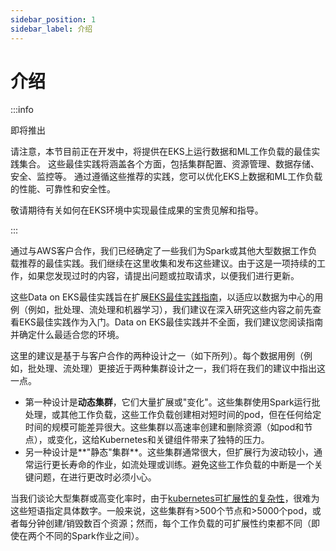 ```yaml
---
sidebar_position: 1
sidebar_label: 介绍
---
```


# 介绍

:::info

即将推出

请注意，本节目前正在开发中，将提供在EKS上运行数据和ML工作负载的最佳实践集合。
这些最佳实践将涵盖各个方面，包括集群配置、资源管理、数据存储、安全、监控等。
通过遵循这些推荐的实践，您可以优化EKS上数据和ML工作负载的性能、可靠性和安全性。

敬请期待有关如何在EKS环境中实现最佳成果的宝贵见解和指导。

:::

通过与AWS客户合作，我们已经确定了一些我们为Spark或其他大型数据工作负载推荐的最佳实践。我们继续在这里收集和发布这些建议。由于这是一项持续的工作，如果您发现过时的内容，请提出问题或拉取请求，以便我们进行更新。

这些Data on EKS最佳实践旨在扩展[EKS最佳实践指南](https://aws.github.io/aws-eks-best-practices/)，以适应以数据为中心的用例（例如，批处理、流处理和机器学习），我们建议在深入研究这些内容之前先查看EKS最佳实践作为入门。Data on EKS最佳实践并不全面，我们建议您阅读指南并确定什么最适合您的环境。

这里的建议是基于与客户合作的两种设计之一（如下所列）。每个数据用例（例如，批处理、流处理）更接近于两种集群设计之一，我们将在我们的建议中指出这一点。

* 第一种设计是**动态集群**，它们大量扩展或"变化"。这些集群使用Spark运行批处理，或其他工作负载，这些工作负载创建相对短时间的pod，但在任何给定时间的规模可能差异很大。这些集群以高速率创建和删除资源（如pod和节点），或变化，这给Kubernetes和关键组件带来了独特的压力。
* 另一种设计是**"静态"集群**。这些集群通常很大，但扩展行为波动较小，通常运行更长寿命的作业，如流处理或训练。避免这些工作负载的中断是一个关键问题，在进行更改时必须小心。

当我们谈论大型集群或高变化率时，由于[kubernetes可扩展性的复杂性](https://github.com/kubernetes/community/blob/master/sig-scalability/configs-and-limits/thresholds.md)，很难为这些短语指定具体数字。一般来说，这些集群有>500个节点和>5000个pod，或者每分钟创建/销毁数百个资源；然而，每个工作负载的可扩展性约束都不同（即使在两个不同的Spark作业之间）。
